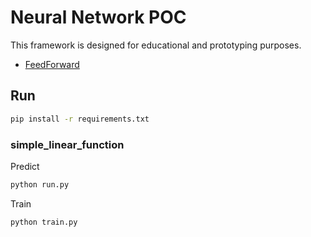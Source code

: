 # Neural Network POC

This framework is designed for educational and prototyping purposes.

- [FeedForward](/FEEDFORWARD.md)

## Run

```sh
pip install -r requirements.txt
```

### simple_linear_function

Predict

```sh
python run.py
```

Train

```sh
python train.py
```


